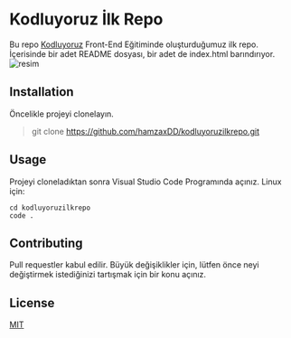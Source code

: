 # Kodluyoruz İlk Repo
Bu repo [Kodluyoruz](https://kodluyoruz.org/) Front-End Eğitiminde oluşturduğumuz ilk repo. İçerisinde bir adet README dosyası, bir adet de index.html barındırıyor.
![resim](https://i.hizliresim.com/h0wsxul.png)
## Installation
Öncelikle projeyi clonelayın.

> git clone https://github.com/hamzaxDD/kodluyoruzilkrepo.git

## Usage
Projeyi cloneladıktan sonra Visual Studio Code Programında açınız.
Linux için:

    cd kodluyoruzilkrepo
    code .

## Contributing
Pull requestler kabul edilir. Büyük değişiklikler için, lütfen önce neyi değiştirmek istediğinizi tartışmak için bir konu açınız.
## License
[MIT](https://github.com/hamzaxDD/kodluyoruzilkrepo/blob/main/LICENSE)
